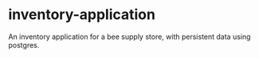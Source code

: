 # inventory-application
An inventory application for a bee supply store, with persistent data using postgres.
